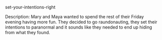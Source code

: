 set-your-intentions-right

Description: Mary and Maya wanted to spend the rest of their Friday evening having more fun. They decided to go raundonauting, they set their intentions to paranormal and it sounds like they needed to end up hiding from what they found.

